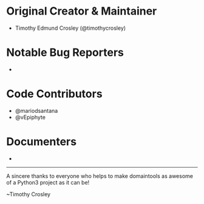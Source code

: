 Original Creator & Maintainer
===================
- Timothy Edmund Crosley (@timothycrosley)

Notable Bug Reporters
===================
-

Code Contributors
===================
- @mariodsantana
- @vEpiphyte

Documenters
===================
-

--------------------------------------------

A sincere thanks to everyone who helps to make domaintools as awesome of a Python3 project as it can be!

~Timothy Crosley
